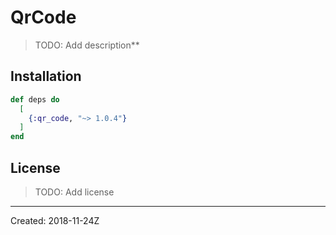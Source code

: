 # QrCode

> TODO: Add description**


## Installation

```elixir
def deps do
  [
    {:qr_code, "~> 1.0.4"}
  ]
end
```

## License

> TODO: Add license

----
Created:  2018-11-24Z
